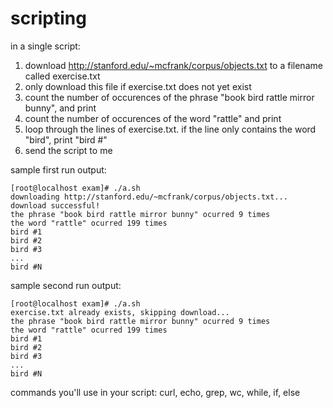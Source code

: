 # scripting

in a single script:  
1. download http://stanford.edu/~mcfrank/corpus/objects.txt to a filename called exercise.txt  
2. only download this file if exercise.txt does not yet exist  
3. count the number of occurences of the phrase "book bird rattle mirror bunny", and print  
4. count the number of occurences of the word "rattle" and print  
5. loop through the lines of exercise.txt. if the line only contains the word "bird", print "bird #<number of occurence>"  
6. send the script to me


sample first run output:
```
[root@localhost exam]# ./a.sh
downloading http://stanford.edu/~mcfrank/corpus/objects.txt...
download successful!
the phrase "book bird rattle mirror bunny" ocurred 9 times
the word "rattle" ocurred 199 times
bird #1
bird #2
bird #3
...
bird #N
```

sample second run output:
```
[root@localhost exam]# ./a.sh
exercise.txt already exists, skipping download...
the phrase "book bird rattle mirror bunny" ocurred 9 times
the word "rattle" ocurred 199 times
bird #1
bird #2
bird #3
...
bird #N

```

commands you'll use in your script: curl, echo, grep, wc, while, if, else


